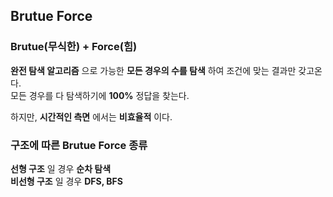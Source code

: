 ## Brutue Force


### Brutue(무식한) + Force(힘)

__완전 탐색 알고리즘__ 으로 가능한 __모든 경우의 수를 탐색__ 하여 조건에 맞는 결과만 갖고온다.   
모든 경우를 다 탐색하기에 __100%__ 정답을 찾는다.

하지만, __시간적인 측면__ 에서는 __비효율적__ 이다.

### 구조에 따른 Brutue Force 종류

__선형 구조__ 일 경우 __순차 탐색__   
__비선형 구조__ 일 경우 __DFS, BFS__
